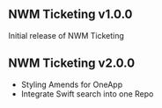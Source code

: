## NWM Ticketing v1.0.0

Initial release of NWM Ticketing

## NWM Ticketing v2.0.0

 - Styling Amends for OneApp
 - Integrate Swift search into one Repo 